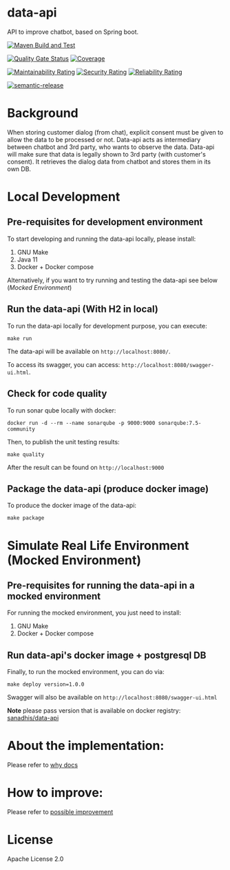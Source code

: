 # data-api
API to improve chatbot, based on Spring boot.

[![Maven Build and Test](https://github.com/sanadhis/data-api/actions/workflows/build-and-test.yml/badge.svg)](https://github.com/sanadhis/data-api/actions/workflows/build-and-test.yml)

[![Quality Gate Status](https://sonarcloud.io/api/project_badges/measure?project=sanadhis_data-api&metric=alert_status)](https://sonarcloud.io/summary/new_code?id=sanadhis_data-api)
[![Coverage](https://sonarcloud.io/api/project_badges/measure?project=sanadhis_data-api&metric=coverage)](https://sonarcloud.io/summary/new_code?id=sanadhis_data-api)

[![Maintainability Rating](https://sonarcloud.io/api/project_badges/measure?project=sanadhis_data-api&metric=sqale_rating)](https://sonarcloud.io/summary/new_code?id=sanadhis_data-api)
[![Security Rating](https://sonarcloud.io/api/project_badges/measure?project=sanadhis_data-api&metric=security_rating)](https://sonarcloud.io/summary/new_code?id=sanadhis_data-api)
[![Reliability Rating](https://sonarcloud.io/api/project_badges/measure?project=sanadhis_data-api&metric=reliability_rating)](https://sonarcloud.io/summary/new_code?id=sanadhis_data-api)

[![semantic-release](https://img.shields.io/badge/semantic-release-e10079.svg?logo=semantic-release)](https://github.com/semantic-release/semantic-release)

# Background
When storing customer dialog (from chat), explicit consent must be given to allow the
data to be processed or not. Data-api acts as intermediary between chatbot and 3rd party, who wants to observe the data.
Data-api will make sure that data is legally shown to 3rd party (with customer's consent).
It retrieves the dialog data from chatbot and stores them in its own DB.

# Local Development
## Pre-requisites for development environment
To start developing and running the data-api locally, please install:
1. GNU Make
2. Java 11
3. Docker + Docker compose

Alternatively, if you want to try running and testing the data-api see below (*Mocked Environment*)

## Run the data-api (With H2 in local)
To run the data-api locally for development purpose, you can execute:

`make run`

The data-api will be available on `http://localhost:8080/`.

To access its swagger, you can access: `http://localhost:8080/swagger-ui.html`.

## Check for code quality
To run sonar qube locally with docker:

`docker run -d --rm --name sonarqube -p 9000:9000 sonarqube:7.5-community`

Then, to publish the unit testing results:

`make quality`

After the result can be found on `http://localhost:9000`

## Package the data-api (produce docker image)
To produce the docker image of the data-api:

`make package`

# Simulate Real Life Environment (Mocked Environment)

## Pre-requisites for running the data-api in a mocked environment
For running the mocked environment, you just need to install:
1. GNU Make
2. Docker + Docker compose

## Run data-api's docker image + postgresql DB
Finally, to run the mocked environment, you can do via:

`make deploy version=1.0.0`

Swagger will also be available on `http://localhost:8080/swagger-ui.html`

**Note** please pass version that is available on docker registry: [sanadhis/data-api](https://hub.docker.com/repository/docker/sanadhis/data-api/tags?page=1&ordering=last_updated)

# About the implementation:
Please refer to [why docs](docs/README.md)

# How to improve:
Please refer to [possible improvement](docs/IMPROVEMENT.md)

# License
Apache License 2.0